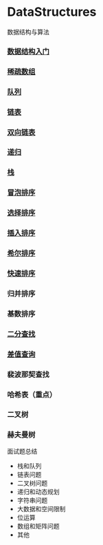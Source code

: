 # DataStructures
数据结构与算法

### [数据结构入门](https://github.com/sanzhixiong1986/DataStructures/blob/main/README1.md)

### [稀疏数组](https://github.com/sanzhixiong1986/DataStructures/blob/main/README2.md)

### [队列](https://github.com/sanzhixiong1986/DataStructures/blob/main/README3.md)

### [链表](https://github.com/sanzhixiong1986/DataStructures/blob/main/README4.md)

### [双向链表](https://github.com/sanzhixiong1986/DataStructures/blob/main/README11.md)

### [递归](https://github.com/sanzhixiong1986/DataStructures/blob/main/README12.md)

### [栈](https://github.com/sanzhixiong1986/DataStructures/blob/main/README13.md)

### [冒泡排序](https://github.com/sanzhixiong1986/DataStructures/blob/main/README5.md)

### [选择排序](https://github.com/sanzhixiong1986/DataStructures/blob/main/README6.md)

### [插入排序](https://github.com/sanzhixiong1986/DataStructures/blob/main/README7.md)

### [希尔排序](https://github.com/sanzhixiong1986/DataStructures/blob/main/README8.md)

### [快速排序](https://github.com/sanzhixiong1986/DataStructures/blob/main/README14.md)

### 归并排序

### 基数排序

### [二分查找](https://github.com/sanzhixiong1986/DataStructures/blob/main/README9.md)

### [差值查询](https://github.com/sanzhixiong1986/DataStructures/blob/main/README10.md)

### 裴波那契查找

### 哈希表（重点）

### 二叉树

### 赫夫曼树

面试题总结

- 栈和队列
- 链表问题
- 二叉树问题
- 递归和动态规划
- 字符串问题
- 大数据和空间限制
- 位运算
- 数组和矩阵问题
- 其他
